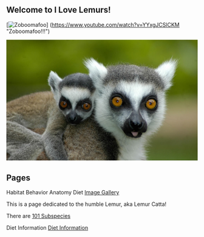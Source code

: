 ## Welcome to I Love Lemurs!

[![Zoboomafoo](https://img.youtube.com/vi/YYxgJCSlCKM/0.jpg)]
(https://www.youtube.com/watch?v=YYxgJCSlCKM "Zoboomafoo!!!")

![BabyLemur](/images/baby-lemur-hitching-a-ride-with-mom.jpg)

## Pages
Habitat
Behavior
Anatomy
Diet
[Image Gallery](/ImageGallery.md)

This is a page dedicated to the humble Lemur, aka Lemur Catta!

There are [101 Subspecies](https://en.wikipedia.org/wiki/List_of_lemur_species)

Diet Information [Diet Information](https://en.wikipedia.org/wiki/Lemur#Diet)
